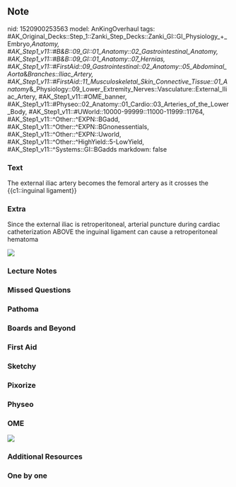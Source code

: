 ## Note
nid: 1520900253563
model: AnKingOverhaul
tags: #AK_Original_Decks::Step_1::Zanki_Step_Decks::Zanki_GI::GI_Physiology_+_Embryo,_Anatomy, #AK_Step1_v11::#B&B::09_GI::01_Anatomy::02_Gastrointestinal_Anatomy, #AK_Step1_v11::#B&B::09_GI::01_Anatomy::07_Hernias, #AK_Step1_v11::#FirstAid::09_Gastrointestinal::02_Anatomy::05_Abdominal_Aorta_&_Branches::Iliac_Artery, #AK_Step1_v11::#FirstAid::11_Musculoskeletal_Skin_Connective_Tissue::01_Anatomy_&_Physiology::09_Lower_Extremity_Nerves::Vasculature::External_Iliac_Artery, #AK_Step1_v11::#OME_banner, #AK_Step1_v11::#Physeo::02_Anatomy::01_Cardio::03_Arteries_of_the_Lower_Body, #AK_Step1_v11::#UWorld::10000-99999::11000-11999::11764, #AK_Step1_v11::^Other::^EXPN::BGadd, #AK_Step1_v11::^Other::^EXPN::BGnonessentials, #AK_Step1_v11::^Other::^EXPN::Uworld, #AK_Step1_v11::^Other::^HighYield::5-LowYield, #AK_Step1_v11::^Systems::GI::BGadds
markdown: false

### Text
The external iliac artery becomes the femoral artery as it crosses the {{c1::inguinal ligament}}

### Extra
Since the external iliac is retroperitoneal, arterial puncture
during cardiac catheterization ABOVE the inguinal ligament can
cause a retroperitoneal hematoma
<div><img src="paste-33015413604353.jpg" class="resizer"></div>

### Lecture Notes


### Missed Questions


### Pathoma


### Boards and Beyond


### First Aid


### Sketchy


### Pixorize


### Physeo


### OME
<div class="ome-widget">
  <a href="https://onlinemeded.org?ref=anki"><img src=
  "_OME_AnkiFlashcards_General_3.png"></a>
</div>

### Additional Resources


### One by one


